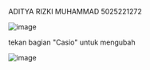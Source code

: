 ADITYA RIZKI MUHAMMAD
5025221272

![image](https://github.com/arizki787/vueJS-Calc/assets/74805352/f3fad5e8-8d06-4b3f-b6cf-744298acb7a1)

tekan bagian "Casio" untuk mengubah

![image](https://github.com/arizki787/vueJS-Calc/assets/74805352/ca2e2c2a-2c4c-4e5e-9a2a-3a3ecb95d51e)
